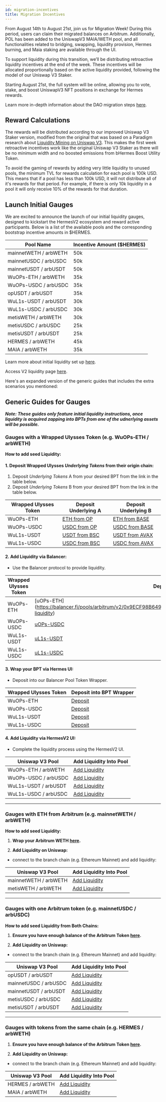 ```yaml
---
id: migration-incentives
title: Migration Incentives
---
```


From August 14th to August 21st, join us for Migration Week! During this period, users can claim their migrated balances on Arbitrum. Additionally, POL has been added to the UniswapV3 MAIA/WETH pool, and all functionalities related to bridging, swapping, liquidity provision, Hermes burning, and Maia staking are available through the UI.

To support liquidity during this transition, we’ll be distributing retroactive liquidity incentives at the end of the week. These incentives will be allocated proportionally based on the active liquidity provided, following the model of our Uniswap V3 Staker.

Starting August 21st, the full system will be online, allowing you to vote, stake, and boost UniswapV3 NFT positions in exchange for Hermes rewards.

Learn more in-depth information about the DAO migration steps [here](https://commonwealth.im/hermes-omnichain/discussion/24358-hip21-governance-proposal-for-migration-to-v2).

## Reward Calculations

The rewards will be distributed according to our improved Uniswap V3 Staker version, modified from the original that was based on a Paradigm research about [Liquidity Mining on Uniswap V3](https://www.paradigm.xyz/2021/05/liquidity-mining-on-uniswap-v3). This makes the first week retroactive incentives work like the original Uniswap V3 Staker as there will be no minimum width and no boosted emissions from bHermes Boost Utility Token.

To avoid the gaming of rewards by adding very little liquidity to unused pools, the minimum TVL for rewards calculation for each pool is 100k USD. This means that if a pool has less than 100k USD, it will not distribute all of it's rewards for that period. For example, if there is only 10k liquidity in a pool it will only receive 10% of the rewards for that duration.

## Launch Initial Gauges

We are excited to announce the launch of our initial liquidity gauges, designed to kickstart the HermesV2 ecosystem and reward active participants. Below is a list of the available pools and the corresponding bootstrap incentive amounts in $HERMES.

|          Pool Name         | Incentive Amount ($HERMES)|
|----------------------------|---------------------------|
|mainnetWETH / arbWETH       |             50k           |
|mainnetUSDC / arbUSDC       |             50k           |
|mainnetUSDT / arbUSDT       |             50k           |
|WuOPs-ETH / arbWETH         |             35k           |
|WuOPs-USDC / arbUSDC        |             35k           |
|opUSDT / arbUSDT            |             35k           |
|WuL1s-USDT / arbUSDT        |             30k           |
|WuL1s-USDC / arbUSDC        |             30k           |
|metisWETH / arbWETH         |             30k           |
|metisUSDC / arbUSDC         |             25k           |
|metisUSDT / arbUSDT         |             25k           |
|HERMES / arbWETH            |             45k           |
|MAIA / arbWETH              |             35k           |

Learn more about initial liquidity set up [here](https://commonwealth.im/hermes-omnichain/discussion/16558-hip19-launch-parameters-ulysses-chains-and-hermes-gauges).

Access V2 liquidity page [here](https://app.maiadao.io/#/liquidity).


Here's an expanded version of the generic guides that includes the extra scenarios you mentioned:

## Generic Guides for Gauges

***Note: These guides only feature initial liquidity instructions, once liquidity is acquired zapping into BPTs from one of the udnerlying assets will be possible.***

### Gauges with a Wrapped Ulysses Token (e.g. WuOPs-ETH / arbWETH)

**How to add seed Liquidity:**

#### 1. **Deposit Wrapped Ulysses *Underlying Tokens* from their origin chain:**
1. Deposit *Underlying Tokens* A from your desired BPT from the link in the table below.
2. Deposit *Underlying Tokens* B from your desired BPT from the link in the table below.

|   Wrapped Ulysses Token    |  Deposit Underlying A     |   Deposit Underlying B    |
|----------------------------|---------------------------|---------------------------|
|    WuOPs-ETH               |     [ETH from OP](https://app.maiadao.io/#/ulysses/deposit?inputCurrency=ETH&chain=optimism)                                             |   [ETH from BASE](https://app.maiadao.io/#/ulysses/deposit?inputCurrency=ETH&chain=base)           |
|    WuOPs-USDC              |    [USDC from OP](https://app.maiadao.io/#/ulysses/deposit?inputCurrency=0xE839360768881d1bECC05Bff2CC82176F4304D77&chain=optimism)      |   [USDC from BASE](https://app.maiadao.io/#/ulysses/deposit?inputCurrency=0x57D627b04e397Bd8c32C4aAA05Ec02AD20F0F033&chain=base)          |
|    WuL1s-USDT              |    [USDT from BSC](https://app.maiadao.io/#/ulysses/deposit?inputCurrency=0xb654cB02aB0318985B10CCE2C0027Ef36a3DB55B&chain=bsc)          |   [USDT from AVAX](https://app.maiadao.io/#/ulysses/deposit?inputCurrency=0xfD4785566143dc5108333de609ac4E8E0A52D00A&chain=avax)          |
|    WuL1s-USDC              |    [USDC from BSC](https://app.maiadao.io/#/ulysses/deposit?inputCurrency=0x8Ff53B87fEdde6A7dD8Ce4F94865eb826a616e1b&chain=bsc)          |   [USDC from AVAX](https://app.maiadao.io/#/ulysses/deposit?inputCurrency=0xf108A590BF86972B9BeaB03d6174AD7907554905&chain=avax)          |

#### 2. **Add Liquidity via Balancer:**
- Use the Balancer protocol to provide liquidity.

|   Wrapped Ulysses Token    |  Deposit into BPT using Balancer  |
|----------------------------|--------------------|
|    WuOPs-ETH               |    [uOPs-ETH] (https://balancer.fi/pools/arbitrum/v2/0x9ECF98B64986277D53E8C8DBFA1B48B1D4A3DF750000000000000000000005BD/add-liquidity)       |
|    WuOPs-USDC              |    [uOPs-USDC](https://balancer.fi/pools/arbitrum/v2/0xACDD57300F214E2530DB0F5283036686BB85D67C0000000000000000000005BE/add-liquidity)       |
|    WuL1s-USDT              |    [uL1s-USDT](https://balancer.fi/pools/arbitrum/v2/0xF4D4D470C8BA20FF97FDAFC2DFA0E744A8D904670000000000000000000005BF/add-liquidity)       |
|    WuL1s-USDC              |    [uL1s-USDC](https://balancer.fi/pools/arbitrum/v2/0x72DF281E860117DBF60400D7C5EA770D2379072C0000000000000000000005C1/add-liquidity)       |

#### 3. **Wrap your BPT via Hermes UI:**
- Deposit into our Balancer Pool Token Wrapper.

|   Wrapped Ulysses Token    |  Deposit into BPT Wrapper  |
|----------------------------|--------------------|
|    WuOPs-ETH               |    [Deposit](https://app.maiadao.io/#/swap?inputCurrency=0x9ECF98B64986277D53E8C8DBFA1B48B1D4A3DF75&outputCurrency=0x3e926849b99dfCCEA2D1527d86f1ce6102ab11e8&chain=arbitrum)        |
|    WuOPs-USDC              |    [Deposit](https://app.maiadao.io/#/swap?inputCurrency=0xACDD57300F214E2530DB0F5283036686BB85D67C&outputCurrency=0xc6e54f2a194D8f08DFD5a19D012D5A80A1Cc9395&chain=arbitrum)       |
|    WuL1s-USDT              |    [Deposit](https://app.maiadao.io/#/swap?inputCurrency=0xF4D4D470C8BA20FF97FDAFC2DFA0E744A8D90467&outputCurrency=0x12c9aBDf9493ab84ccDBbBBEF885753f42f59c42&chain=arbitrum)       |
|    WuL1s-USDC              |    [Deposit](https://app.maiadao.io/#/swap?inputCurrency=0x72DF281E860117DBF60400D7C5EA770D2379072C&outputCurrency=0x984CcfafE1426342D24258a72E2dbEBa1660A386&chain=arbitrum)       |

#### 4. **Add Liquidity via HermesV2 UI:**
- Complete the liquidity process using the HermesV2 UI.
   
|      Uniswap V3 Pool       |  Add Liquidity Into Pool  |
|----------------------------|--------------------|
|    WuOPs-ETH / arbWETH     |    [Add Liquidity](https://app.maiadao.io/#/add/0x82aF49447D8a07e3bd95BD0d56f35241523fBab1/0x3e926849b99dfCCEA2D1527d86f1ce6102ab11e8?chain=arbitrum)        |
|    WuOPs-USDC / arbUSDC    |    [Add Liquidity](https://app.maiadao.io/#/add/0xaf88d065e77c8cC2239327C5EDb3A432268e5831/0xc6e54f2a194D8f08DFD5a19D012D5A80A1Cc9395?chain=arbitrum)       |
|    WuL1s-USDT / arbUSDT    |    [Add Liquidity](https://app.maiadao.io/#/add/0xFd086bC7CD5C481DCC9C85ebE478A1C0b69FCbb9/0x12c9aBDf9493ab84ccDBbBBEF885753f42f59c42?chain=arbitrum)       |
|    WuL1s-USDC / arbUSDC    |    [Add Liquidity](https://app.maiadao.io/#/add/0xaf88d065e77c8cC2239327C5EDb3A432268e5831/0x984CcfafE1426342D24258a72E2dbEBa1660A386?chain=arbitrum)       |

---

### Gauges with ETH from Arbitrum (e.g. mainnetWETH / arbWETH)

**How to add seed Liquidity:**

1. **Wrap your Arbitrum WETH [here](https://app.maiadao.io/#/swap?inputCurrency=ETH&outputCurrency=0x82aF49447D8a07e3bd95BD0d56f35241523fBab1&chain=arbitrum).**

2. **Add Liquidity on Uniswap:**
- connect to the branch chain (e.g. Ethereum Mainnet) and add liquidity:

|      Uniswap V3 Pool       |  Add Liquidity Into Pool  |
|----------------------------|--------------------|
|    mainnetWETH / arbWETH   |    [Add Liquidity](https://app.maiadao.io/#/add/0x82aF49447D8a07e3bd95BD0d56f35241523fBab1/0x4bbfdd5c35566a6cd3e4b9ac8f05b7e7a98c16c6?chain=mainnet)        |
|    metisWETH / arbWETH    |    [Add Liquidity](https://app.maiadao.io/add/0x82aF49447D8a07e3bd95BD0d56f35241523fBab1/0xF7200F9c75c7D553a82F7400f5c8B431694e10bb)       |


---

### Gauges with one Arbitrum token (e.g. mainnetUSDC / arbUSDC)

**How to add seed Liquidity from Both Chains:**

1. **Ensure you have enough balance of the Arbitrum Token [here](https://app.maiadao.io/#/swap?chain=arbitrum).**

2. **Add Liquidity on Uniswap:**
- connect to the branch chain (e.g. Ethereum Mainnet) and add liquidity:

|      Uniswap V3 Pool       |  Add Liquidity Into Pool  |
|----------------------------|--------------------|
|    opUSDT / arbUSDT   |    [Add Liquidity](https://app.maiadao.io/#/add/0x390D857082b406f06b4d5c8377EC0aD36713aC33/0xFd086bC7CD5C481DCC9C85ebE478A1C0b69FCbb9?chain=optimism)       |
|    mainnetUSDC / arbUSDC   |    [Add Liquidity](https://app.maiadao.io/#/add/0xaf88d065e77c8cC2239327C5EDb3A432268e5831/0x82ab9B2398217bF0200Bc8b18f2A995C1eFb975a?chain=mainnet)       |
|    mainnetUSDT / arbUSDT   |    [Add Liquidity](https://app.maiadao.io/#/add/0xFd086bC7CD5C481DCC9C85ebE478A1C0b69FCbb9/0x0f2944ff2566Aa405ea7A9522ff5cD0cD5EF1797?chain=mainnet)       |
|    metisUSDC / arbUSDC       |    [Add Liquidity](https://app.maiadao.io/#/add/0xd7654107697D484c0070F6d71C699B6a1A9A9795/0xaf88d065e77c8cC2239327C5EDb3A432268e5831?chain=metis)          |
|    metisUSDT / arbUSDT       |    [Add Liquidity](https://app.maiadao.io/#/add/0xE18b9c05E3Bb22652812e3eD43459Ad8A8bB6A70/0xFd086bC7CD5C481DCC9C85ebE478A1C0b69FCbb9?chain=metis)          |

---

### Gauges with tokens from the same chain (e.g. HERMES / arbWETH)

1. **Ensure you have enough balance of the Arbitrum Token [here](https://app.maiadao.io/#/swap?chain=arbitrum).**

2. **Add Liquidity on Uniswap:**
- connect to the branch chain (e.g. Ethereum Mainnet) and add liquidity:

|      Uniswap V3 Pool       |  Add Liquidity Into Pool  |
|----------------------------|--------------------|
|    HERMES / arbWETH        |    [Add Liquidity](https://app.maiadao.io/#/add/0x82aF49447D8a07e3bd95BD0d56f35241523fBab1/0x45940000009600102A1c002F0097C4A500fa00AB?chain=arbitrum)        |
|    MAIA / arbWETH          |    [Add Liquidity](https://app.maiadao.io/#/add/0x82aF49447D8a07e3bd95BD0d56f35241523fBab1/0x00000000ea00F3F4000e7Ed5Ed91965b19f1009B?chain=arbitrum)       |
